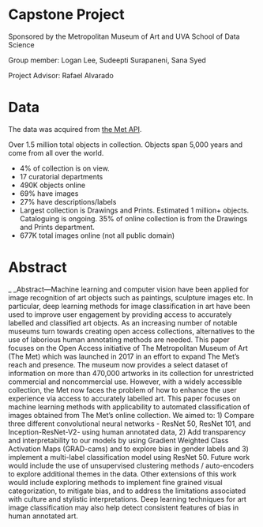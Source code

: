 # Capstone Project
Sponsored by the Metropolitan Museum of Art and UVA School of Data Science

Group member: Logan Lee, Sudeepti Surapaneni, Sana Syed

Project Advisor: Rafael Alvarado

# Data
The data was acquired from [the Met API](https://metmuseum.github.io/). 

Over 1.5 million total objects in collection. Objects span 5,000 years and come from all over the
world.
- 4% of collection is on view.
- 17 curatorial departments
- 490K objects online
- 69% have images
- 27% have descriptions/labels
- Largest collection is Drawings and Prints. Estimated 1 million+ objects. Cataloguing is ongoing. 35% of online collection is from the Drawings and Prints department.
- 677K total images online (not all public domain)

# Abstract

_ _Abstract—Machine learning and computer vision have been
applied for image recognition of art objects such as paintings,
sculpture images etc. In particular, deep learning methods for
image classification in art have been used to improve user engagement
by providing access to accurately labelled and classified
art objects. As an increasing number of notable museums turn
towards creating open access collections, alternatives to the use
of laborious human annotating methods are needed. This paper
focuses on the Open Access initiative of The Metropolitan Museum
of Art (The Met) which was launched in 2017 in an effort to
expand The Met’s reach and presence. The museum now provides
a select dataset of information on more than 470,000 artworks
in its collection for unrestricted commercial and noncommercial
use. However, with a widely accessible collection, the Met now
faces the problem of how to enhance the user experience via
access to accurately labelled art. This paper focuses on machine
learning methods with applicability to automated classification
of images obtained from The Met’s online collection. We aimed
to: 1) Compare three different convolutional neural networks -
ResNet 50, ResNet 101, and Inception-ResNet-V2- using human
annotated data, 2) Add transparency and interpretability to
our models by using Gradient Weighted Class Activation Maps
(GRAD-cams) and to explore bias in gender labels and 3)
implement a multi-label classification model using ResNet 50.
Future work would include the use of unsupervised clustering
methods / auto-encoders to explore additional themes in the data.
Other extensions of this work would include exploring methods
to implement fine grained visual categorization, to mitigate
bias, and to address the limitations associated with culture and
stylistic interpretations. Deep learning techniques for art image
classification may also help detect consistent features of bias in
human annotated art.
